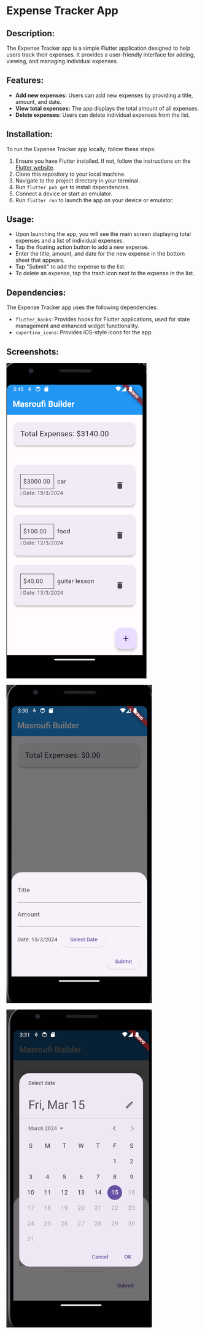 # Expense Tracker App

## Description:
The Expense Tracker app is a simple Flutter application designed to help users track their expenses. It provides a user-friendly interface for adding, viewing, and managing individual expenses.

## Features:
- **Add new expenses:** Users can add new expenses by providing a title, amount, and date.
- **View total expenses:** The app displays the total amount of all expenses.
- **Delete expenses:** Users can delete individual expenses from the list.

## Installation:
To run the Expense Tracker app locally, follow these steps:
1. Ensure you have Flutter installed. If not, follow the instructions on the [Flutter website](https://flutter.dev/docs/get-started/install).
2. Clone this repository to your local machine.
3. Navigate to the project directory in your terminal.
4. Run `flutter pub get` to install dependencies.
5. Connect a device or start an emulator.
6. Run `flutter run` to launch the app on your device or emulator.

## Usage:
- Upon launching the app, you will see the main screen displaying total expenses and a list of individual expenses.
- Tap the floating action button to add a new expense.
- Enter the title, amount, and date for the new expense in the bottom sheet that appears.
- Tap "Submit" to add the expense to the list.
- To delete an expense, tap the trash icon next to the expense in the list.

## Dependencies:
The Expense Tracker app uses the following dependencies:
- `flutter_hooks`: Provides hooks for Flutter applications, used for state management and enhanced widget functionality.
- `cupertino_icons`: Provides iOS-style icons for the app.

## Screenshots:
![Screenshot 1](1.png)

![Screenshot 2](2.png)

![Screenshot 3](3.png)

